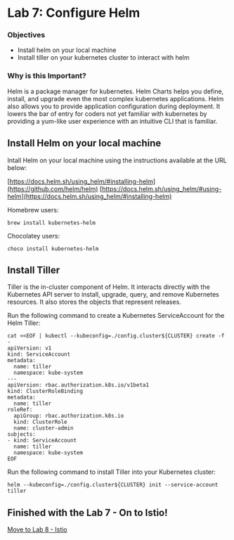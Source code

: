 # Lab 7: Configure Helm

### Objectives
- Install helm on your local machine
- Install tiller on your kubernetes cluster to interact with helm

### Why is this Important?
Helm is a package manager for kubernetes. Helm Charts helps you define, install, and upgrade even the most complex kubernetes applications. Helm also allows you to provide application configuration during deployment. It lowers the bar of entry for coders not yet familiar with kubernetes by providing a yum-like user experience with an intuitive CLI that is familiar.

## Install Helm on your local machine
Intall Helm on your local machine using the instructions available at the URL below:

[https://docs.helm.sh/using_helm/#installing-helm](https://github.com/helm/helm)
[https://docs.helm.sh/using_helm/#using-helm](https://docs.helm.sh/using_helm/#installing-helm)

Homebrew users:
```
brew install kubernetes-helm
```

Chocolatey users:
```
choco install kubernetes-helm
```

## Install Tiller
Tiller is the in-cluster component of Helm. It interacts directly with the Kubernetes API server to install, upgrade, query, and remove Kubernetes resources. It also stores the objects that represent releases.

Run the following command to create a Kubernetes ServiceAccount for the Helm Tiller:
```
cat <<EOF | kubectl --kubeconfig=./config.cluster${CLUSTER} create -f -
apiVersion: v1
kind: ServiceAccount
metadata:
  name: tiller
  namespace: kube-system
---
apiVersion: rbac.authorization.k8s.io/v1beta1
kind: ClusterRoleBinding
metadata:
  name: tiller
roleRef:
  apiGroup: rbac.authorization.k8s.io
  kind: ClusterRole
  name: cluster-admin
subjects:
- kind: ServiceAccount
  name: tiller
  namespace: kube-system
EOF
```

Run the following command to install Tiller into your Kubernetes cluster:
```
helm --kubeconfig=./config.cluster${CLUSTER} init --service-account tiller
```

## Finished with the Lab 7 - On to Istio!

[Move to Lab 8 - Istio](https://github.com/tbaums/dcos-kubernetes-training/blob/master/labs/linux-macOS/lab8_istio.md)
